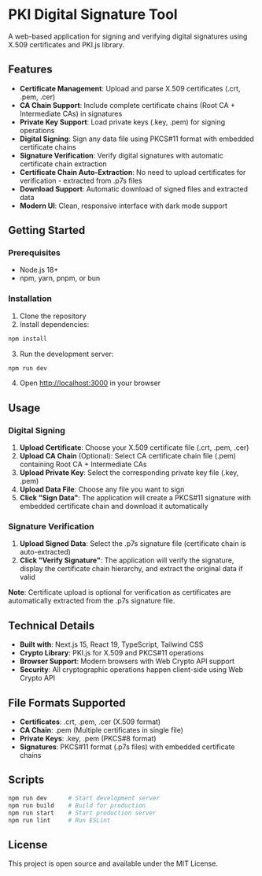 # PKI Digital Signature Tool

A web-based application for signing and verifying digital signatures using X.509 certificates and PKI.js library.

## Features

- **Certificate Management**: Upload and parse X.509 certificates (.crt, .pem, .cer)
- **CA Chain Support**: Include complete certificate chains (Root CA + Intermediate CAs) in signatures
- **Private Key Support**: Load private keys (.key, .pem) for signing operations
- **Digital Signing**: Sign any data file using PKCS#11 format with embedded certificate chains
- **Signature Verification**: Verify digital signatures with automatic certificate chain extraction
- **Certificate Chain Auto-Extraction**: No need to upload certificates for verification - extracted from .p7s files
- **Download Support**: Automatic download of signed files and extracted data
- **Modern UI**: Clean, responsive interface with dark mode support

## Getting Started

### Prerequisites

- Node.js 18+ 
- npm, yarn, pnpm, or bun

### Installation

1. Clone the repository
2. Install dependencies:

```bash
npm install
```

3. Run the development server:

```bash
npm run dev
```

4. Open [http://localhost:3000](http://localhost:3000) in your browser

## Usage

### Digital Signing

1. **Upload Certificate**: Choose your X.509 certificate file (.crt, .pem, .cer)
2. **Upload CA Chain** (Optional): Select CA certificate chain file (.pem) containing Root CA + Intermediate CAs
3. **Upload Private Key**: Select the corresponding private key file (.key, .pem)
4. **Upload Data File**: Choose any file you want to sign
5. **Click "Sign Data"**: The application will create a PKCS#11 signature with embedded certificate chain and download it automatically

### Signature Verification

1. **Upload Signed Data**: Select the .p7s signature file (certificate chain is auto-extracted)
2. **Click "Verify Signature"**: The application will verify the signature, display the certificate chain hierarchy, and extract the original data if valid

**Note**: Certificate upload is optional for verification as certificates are automatically extracted from the .p7s signature file.

## Technical Details

- **Built with**: Next.js 15, React 19, TypeScript, Tailwind CSS
- **Crypto Library**: PKI.js for X.509 and PKCS#11 operations
- **Browser Support**: Modern browsers with Web Crypto API support
- **Security**: All cryptographic operations happen client-side using Web Crypto API

## File Formats Supported

- **Certificates**: .crt, .pem, .cer (X.509 format)
- **CA Chain**: .pem (Multiple certificates in single file)
- **Private Keys**: .key, .pem (PKCS#8 format)
- **Signatures**: PKCS#11 format (.p7s files) with embedded certificate chains

## Scripts

```bash
npm run dev      # Start development server
npm run build    # Build for production
npm run start    # Start production server
npm run lint     # Run ESLint
```

## License

This project is open source and available under the MIT License.
